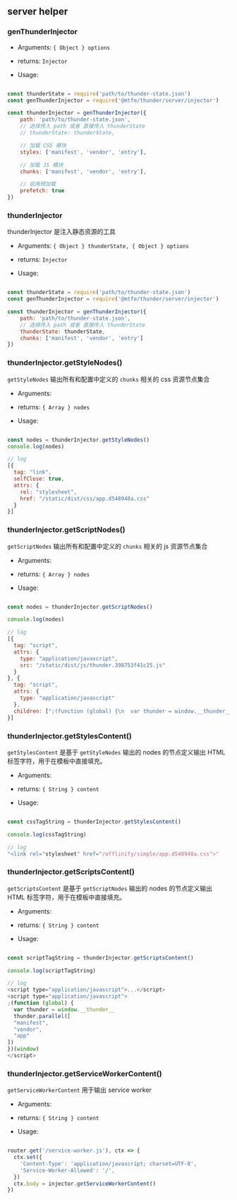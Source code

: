 ## server helper

### genThunderInjector

- Arguments: `{ Object } options`

- returns: `Injector`

- Usage: 

```javascript

const thunderState = require('path/to/thunder-state.json')
const genThunderInjector = require('@mtfe/thunder/server/injector')

const thunderInjector = genThunderInjector({
    path: 'path/to/thunder-state.json',
    // 选择传入 path 或者 直接传入 thunderState
    // thunderState: thunderState,

    // 加载 CSS 模块
    styles: ['manifest', 'vendor', 'entry'],

    // 加载 JS 模块
    chunks: ['manifest', 'vendor', 'entry'],

    // 启用预加载
    prefetch: true
})

```

### thunderInjector

thunderInjector 是注入静态资源的工具

- Arguments: `{ Object } thunderState, { Object } options`

- returns: `Injector`

- Usage: 

```javascript

const thunderState = require('path/to/thunder-state.json')
const genThunderInjector = require('@mtfe/thunder/server/injector')

const thunderInjector = genThunderInjector({
    path: 'path/to/thunder-state.json',
    // 选择传入 path 或者 直接传入 thunderState
    thunderState: thunderState,
    chunks: ['manifest', 'vendor', 'entry']
})

```

### thunderInjector.getStyleNodes()

`getStyleNodes` 输出所有和配置中定义的 `chunks` 相关的 css 资源节点集合

- Arguments:

- returns: `{ Array } nodes`

- Usage: 

```javascript

const nodes = thunderInjector.getStyleNodes()
console.log(nodes)

// log
[{
  tag: "link",
  selfClose: true,
  attrs: {
    rel: "stylesheet",
    href: "/static/dist/css/app.d548948a.css"
  }
}]

```

### thunderInjector.getScriptNodes()

`getScriptNodes` 输出所有和配置中定义的 `chunks` 相关的 js 资源节点集合

- Arguments:

- returns: `{ Array } nodes`

- Usage: 

```javascript

const nodes = thunderInjector.getScriptNodes()

console.log(nodes)

// log
[{
  tag: "script",
  attrs: {
    type: "application/javascript",
    src: "/static/dist/js/thunder.398753f41c25.js"
  }
}, {
  tag: "script",
  attrs: {
    type: "application/javascript"
  },
  children: [";(function (global) {\n  var thunder = window.__thunder__\n  thunder.parallel([\n  \"manifest\",\n  \"vendor\",\n  \"app\"]) \n })(window)"]
}]

```

### thunderInjector.getStylesContent()

`getStylesContent` 是基于 `getStyleNodes` 输出的 nodes 的节点定义输出 HTML 标签字符，用于在模板中直接填充。

- Arguments:

- returns: `{ String } content`

- Usage: 

```javascript

const cssTagString = thunderInjector.getStylesContent()

console.log(cssTagString)

// log
"<link rel="stylesheet" href="/offlinify/simple/app.d548948a.css">"

```

### thunderInjector.getScriptsContent()

`getScriptsContent` 是基于 `getScriptNodes` 输出的 nodes 的节点定义输出 HTML 标签字符，用于在模板中直接填充。

- Arguments:

- returns: `{ String } content`

- Usage: 

```javascript

const scriptTagString = thunderInjector.getScriptsContent()

console.log(scriptTagString)

// log
<script type="application/javascript">...</script>
<script type="application/javascript">
;(function (global) {
  var thunder = window.__thunder__
  thunder.parallel([
  "manifest",
  "vendor",
  "app"
])
})(window)
</script>

```

### thunderInjector.getServiceWorkerContent()

`getServiceWorkerContent` 用于输出 service worker

- Arguments:

- returns: `{ String } content`

- Usage: 

```javascript

router.get('/service-worker.js'), ctx => {
  ctx.set({
    'Content-Type': 'application/javascript; charset=UTF-8',
    'Service-Worker-Allowed': '/',
  })
  ctx.body = injector.getServiceWorkerContent()
})

```
